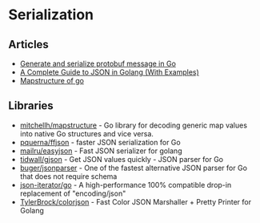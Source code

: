 # Serialization

## Articles
- [Generate and serialize protobuf message in Go](https://dev.to/techschoolguru/go-generate-serialize-protobuf-message-4m7a)
- [A Complete Guide to JSON in Golang (With Examples)](https://www.sohamkamani.com/golang/json/)
- [Mapstructure of go](https://developpaper.com/mapstructure-of-go/)
## Libraries
- [mitchellh/mapstructure](https://github.com/mitchellh/mapstructure) - Go library for decoding generic map values into native Go structures and vice versa.
- [pquerna/ffjson](https://github.com/pquerna/ffjson) - faster JSON serialization for Go
- [mailru/easyjson](https://github.com/mailru/easyjson) - Fast JSON serializer for golang
- [tidwall/gjson](https://github.com/tidwall/gjson) - Get JSON values quickly - JSON parser for Go
- [buger/jsonparser](https://github.com/buger/jsonparser) - One of the fastest alternative JSON parser for Go that does not require schema
- [json-iterator/go](https://github.com/json-iterator/go) - A high-performance 100% compatible drop-in replacement of "encoding/json"
- [TylerBrock/colorjson](https://github.com/TylerBrock/colorjson) - Fast Color JSON Marshaller + Pretty Printer for Golang